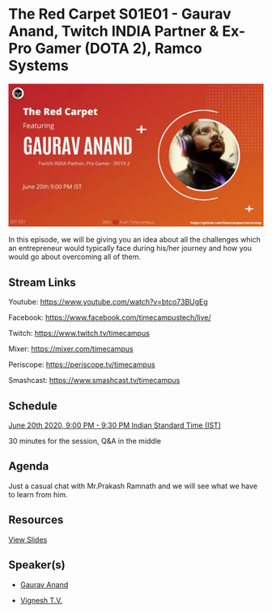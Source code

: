# The Red Carpet S01E01 - Gaurav Anand, Twitch INDIA Partner & Ex-Pro Gamer (DOTA 2), Ramco Systems

[![alt text](TRC-S01E01.gif "Watch/Subscribe to the video")](https://www.youtube.com/watch?v=btco73BUgEg)

In this episode, we will be giving you an idea about all the challenges which an entrepreneur would typically face during his/her journey and how you would go about overcoming all of them.

## Stream Links

Youtube: https://www.youtube.com/watch?v=btco73BUgEg

Facebook: https://www.facebook.com/timecampustech/live/

Twitch: https://www.twitch.tv/timecampus

Mixer: https://mixer.com/timecampus

Periscope: https://periscope.tv/timecampus

Smashcast: https://www.smashcast.tv/timecampus

## Schedule

[June 20th 2020, 9:00 PM - 9:30 PM Indian Standard Time (IST)](https://calendar.google.com/event?action=TEMPLATE&tmeid=MnM2cmMzOG5ybzJwdTJ0aHZuaGttbmxvOXUgdGltZWNhbXB1cy5jb21fM2hxNHB0a3MwbGUycm5kMGowMW82MDE0YWdAZw&tmsrc=timecampus.com_3hq4ptks0le2rnd0j01o6014ag%40group.calendar.google.com)

30 minutes for the session, Q&A in the middle

## Agenda

Just a casual chat with Mr.Prakash Ramnath and we will see what we have to learn from him.

## Resources

[View Slides](https://docs.google.com/presentation/d/1G2jMpLWYhCQHLnhVxq9Co1359RXqJTl89SrwnhaiUAc/edit?usp=sharing)

## Speaker(s)

- [Gaurav Anand](https://twitter.com/helmgg)

- [Vignesh T.V.](http://tvvignesh.com/)